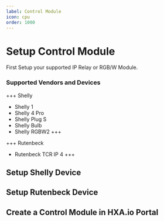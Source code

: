 ```yaml
---
label: Control Module
icon: cpu
order: 1000
---
```

# Setup Control Module

First Setup your supported IP Relay or RGB/W Module.

### Supported Vendors and Devices

+++ Shelly
 - Shelly 1
 - Shelly 4 Pro
 - Shelly Plug S
 - Shelly Bulb
 - Shelly RGBW2
+++


+++ Rutenbeck
 - Rutenbeck TCR IP 4
+++

## Setup Shelly Device


## Setup Rutenbeck Device


## Create a Control Module in HXA.io Portal